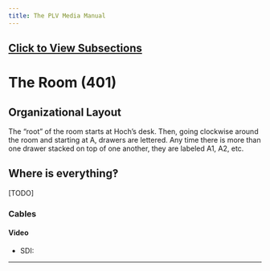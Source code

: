 ```yaml
---
title: The PLV Media Manual
---
```


## [Click to View Subsections](headers-h.8gojh3spy7id)

The Room (401)
==============

Organizational Layout
---------------------

The “root” of the room starts at Hoch’s desk. Then, going clockwise around the room and starting at A, drawers are lettered. Any time there is more than one drawer stacked on top of one another, they are labeled A1, A2, etc.

Where is everything‽
--------------------

\[TODO\]

### Cables

#### Video

*   SDI:

* * *
